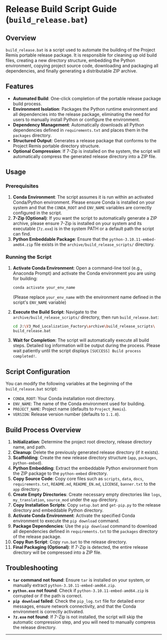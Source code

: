 # Release Build Script Guide (`build_release.bat`)

## Overview

`build_release.bat` is a script used to automate the building of the Project Remis portable release package. It is responsible for cleaning up old build files, creating a new directory structure, embedding the Python environment, copying project source code, downloading and packaging all dependencies, and finally generating a distributable ZIP archive.

## Features

*   **Automated Build**: One-click completion of the portable release package build process.
*   **Environment Isolation**: Packages the Python runtime environment and all dependencies into the release package, eliminating the need for users to manually install Python or configure the environment.
*   **Dependency Management**: Automatically downloads all Python dependencies defined in `requirements.txt` and places them in the `packages` directory.
*   **Structured Output**: Generates a release package that conforms to the Project Remis portable directory structure.
*   **Optional Compression**: If 7-Zip is installed on the system, the script will automatically compress the generated release directory into a ZIP file.

## Usage

### Prerequisites

1.  **Conda Environment**: The script assumes it is run within an activated Conda/Python environment. Please ensure Conda is installed on your system and that the `CONDA_ROOT` and `ENV_NAME` variables are correctly configured in the script.
2.  **7-Zip (Optional)**: If you want the script to automatically generate a ZIP archive, please ensure 7-Zip is installed on your system and its executable (`7z.exe`) is in the system PATH or a default path the script can find.
3.  **Python Embeddable Package**: Ensure that the `python-3.10.11-embed-amd64.zip` file exists in the `archive/build_release_scripts/` directory.

### Running the Script

1.  **Activate Conda Environment**:
    Open a command-line tool (e.g., Anaconda Prompt) and activate the Conda environment you are using for building:
    ```bash
    conda activate your_env_name
    ```
    (Please replace `your_env_name` with the environment name defined in the script's `ENV_NAME` variable)

2.  **Execute the Build Script**:
    Navigate to the `archive/build_release_scripts/` directory, then run `build_release.bat`:
    ```bash
    cd J:\V3_Mod_Localization_Factory\archive\build_release_scripts\
    build_release.bat
    ```

3.  **Wait for Completion**:
    The script will automatically execute all build steps. Detailed log information will be output during the process. Please wait patiently until the script displays `[SUCCESS] Build process completed!`.

## Script Configuration

You can modify the following variables at the beginning of the `build_release.bat` script:

*   `CONDA_ROOT`: Your Conda installation root directory.
*   `ENV_NAME`: The name of the Conda environment used for building.
*   `PROJECT_NAME`: Project name (defaults to `Project_Remis`).
*   `VERSION`: Release version number (defaults to `1.1.0`).

## Build Process Overview

1.  **Initialization**: Determine the project root directory, release directory name, and path.
2.  **Cleanup**: Delete the previously generated release directory (if it exists).
3.  **Scaffolding**: Create the new release directory structure (`app`, `packages`, `python-embed`).
4.  **Python Embedding**: Extract the embeddable Python environment from the ZIP package to the `python-embed` directory.
5.  **Copy Source Code**: Copy core files such as `scripts`, `data`, `docs`, `requirements.txt`, `README.md`, `README_EN.md`, `LICENSE`, `banner.txt` to the `app` directory.
6.  **Create Empty Directories**: Create necessary empty directories like `logs`, `my_translation`, `source_mod` under the `app` directory.
7.  **Copy Installation Scripts**: Copy `setup.bat` and `get-pip.py` to the release directory and embeddable Python directory.
8.  **Activate Conda Environment**: Activate the specified Conda environment to execute the `pip download` command.
9.  **Package Dependencies**: Use the `pip download` command to download all dependencies defined in `requirements.txt` to the `packages` directory of the release package.
10. **Copy Run Script**: Copy `run.bat` to the release directory.
11. **Final Packaging (Optional)**: If 7-Zip is detected, the entire release directory will be compressed into a ZIP file.

## Troubleshooting

*   **`tar` command not found**: Ensure `tar` is installed on your system, or manually extract `python-3.10.11-embed-amd64.zip`.
*   **`python.exe` not found**: Check if `python-3.10.11-embed-amd64.zip` is corrupted or if the path is correct.
*   **`pip download` failed**: Check the `pip_log.txt` file for detailed error messages, ensure network connectivity, and that the Conda environment is correctly activated.
*   **`7z.exe` not found**: If 7-Zip is not installed, the script will skip the automatic compression step, and you will need to manually compress the release directory.

---

